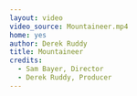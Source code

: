 ```yaml
---
layout: video
video_source: Mountaineer.mp4
home: yes
author: Derek Ruddy
title: Mountaineer
credits:
  - Sam Bayer, Director
  - Derek Ruddy, Producer
---
```

